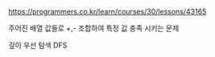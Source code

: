 https://programmers.co.kr/learn/courses/30/lessons/43165

주어진 배열 값들로 +,- 조합하여 특정 값 충족 시키는 문제

깊이 우선 탐색
DFS
